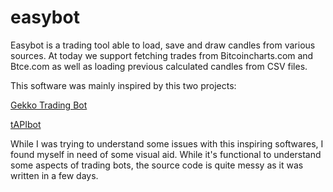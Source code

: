 easybot
=======

Easybot is a trading tool able to load, save and draw candles from various sources. At today we support fetching trades from Bitcoincharts.com and Btce.com as well as loading previous calculated candles from CSV files.

This software was mainly inspired by this two projects:

[Gekko Trading Bot](https://github.com/askmike/gekko)

[tAPIbot](https://github.com/askmike/gekko)

While I was trying to understand some issues with this inspiring softwares, I found myself in need of some visual aid. While it's functional to understand some aspects of trading bots, the source code is quite messy as it was written in a few days.